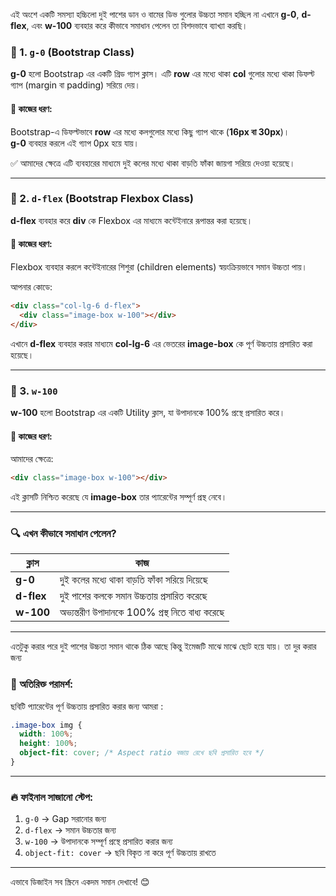 এই অংশে একটি সমস্যা হচ্চিলো দুই পাশের ডান ও বামের ডিভ গুলোর উচ্চতা সমান হচ্ছিল না
এখানে **g-0**, **d-flex**, এবং **w-100** ব্যবহার করে কীভাবে সমাধান পেলেন তা বিশদভাবে ব্যাখ্যা করছি।

### 🎯 1. `g-0` (Bootstrap Class)

**g-0** হলো Bootstrap এর একটি গ্রিড গ্যাপ ক্লাস। এটি **row** এর মধ্যে থাকা **col** গুলোর মধ্যে থাকা ডিফল্ট গ্যাপ (margin বা padding) সরিয়ে দেয়।

#### 🔑 কাজের ধরণ:

Bootstrap-এ ডিফল্টভাবে **row** এর মধ্যে কলগুলোর মধ্যে কিছু গ্যাপ থাকে (**16px বা 30px**)।  
**g-0** ব্যবহার করলে এই গ্যাপ 0px হয়ে যায়।

✅ আমাদের ক্ষেত্রে এটি ব্যবহারের মাধ্যমে দুই কলের মধ্যে থাকা বাড়তি ফাঁকা জায়গা সরিয়ে দেওয়া হয়েছে।

---

### 🎯 2. `d-flex` (Bootstrap Flexbox Class)

**d-flex** ব্যবহার করে **div** কে Flexbox এর মাধ্যমে কন্টেইনারে রূপান্তর করা হয়েছে।

#### 🔑 কাজের ধরণ:

Flexbox ব্যবহার করলে কন্টেইনারের শিশুরা (children elements) স্বয়ংক্রিয়ভাবে সমান উচ্চতা পায়।

আপনার কোডে:

```html
<div class="col-lg-6 d-flex">
  <div class="image-box w-100"></div>
</div>
```

এখানে **d-flex** ব্যবহার করার মাধ্যমে **col-lg-6** এর ভেতরের **image-box** কে পূর্ণ উচ্চতায় প্রসারিত করা হয়েছে।

---

### 🎯 3. `w-100`

**w-100** হলো Bootstrap এর একটি Utility ক্লাস, যা উপাদানকে 100% প্রস্থে প্রসারিত করে।

#### 🔑 কাজের ধরণ:

আমাদের ক্ষেত্রে:

```html
<div class="image-box w-100"></div>
```

এই ক্লাসটি নিশ্চিত করেছে যে **image-box** তার প্যারেন্টের সম্পূর্ণ প্রস্থ নেবে।

---

### 🔍 এখন কীভাবে সমাধান পেলেন?

| ক্লাস      | কাজ                                              |
| ---------- | ------------------------------------------------ |
| **g-0**    | দুই কলের মধ্যে থাকা বাড়তি ফাঁকা সরিয়ে দিয়েছে     |
| **d-flex** | দুই পাশের কলকে সমান উচ্চতায় প্রসারিত করেছে       |
| **w-100**  | অভ্যন্তরীণ উপাদানকে 100% প্রস্থ নিতে বাধ্য করেছে |

---

এতটুকু করার পরে দুই পাশের উচ্চতা সমান থাকে ঠিক আছে কিন্তু ইমেজটি মাঝে মাঝে ছোট হয়ে যায়। তা দুর করার জন্য

### 💪 অতিরিক্ত পরামর্শ:

ছবিটি প্যারেন্টের পূর্ণ উচ্চতায় প্রসারিত করার জন্য আমরা :

```css
.image-box img {
  width: 100%;
  height: 100%;
  object-fit: cover; /* Aspect ratio বজায় রেখে ছবি প্রসারিত হবে */
}
```

---

### 🔥 **ফাইনাল সাজানো স্টেপ:**

1. `g-0` → Gap সরানোর জন্য
2. `d-flex` → সমান উচ্চতার জন্য
3. `w-100` → উপাদানকে সম্পূর্ণ প্রস্থে প্রসারিত করার জন্য
4. `object-fit: cover` → ছবি বিকৃত না করে পূর্ণ উচ্চতায় রাখতে

---

এভাবে ডিজাইন সব স্ক্রিনে একদম সমান দেখাবে! 😊
